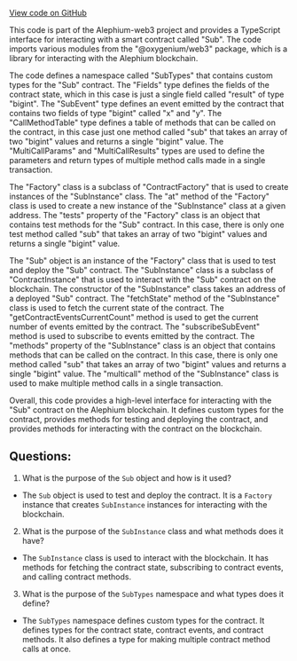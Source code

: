[View code on GitHub](https://github.com/oxygenium/oxygenium-web3/artifacts/ts/Sub.ts)

This code is part of the Alephium-web3 project and provides a TypeScript interface for interacting with a smart contract called "Sub". The code imports various modules from the "@oxygenium/web3" package, which is a library for interacting with the Alephium blockchain. 

The code defines a namespace called "SubTypes" that contains custom types for the "Sub" contract. The "Fields" type defines the fields of the contract state, which in this case is just a single field called "result" of type "bigint". The "SubEvent" type defines an event emitted by the contract that contains two fields of type "bigint" called "x" and "y". The "CallMethodTable" type defines a table of methods that can be called on the contract, in this case just one method called "sub" that takes an array of two "bigint" values and returns a single "bigint" value. The "MultiCallParams" and "MultiCallResults" types are used to define the parameters and return types of multiple method calls made in a single transaction.

The "Factory" class is a subclass of "ContractFactory" that is used to create instances of the "SubInstance" class. The "at" method of the "Factory" class is used to create a new instance of the "SubInstance" class at a given address. The "tests" property of the "Factory" class is an object that contains test methods for the "Sub" contract. In this case, there is only one test method called "sub" that takes an array of two "bigint" values and returns a single "bigint" value.

The "Sub" object is an instance of the "Factory" class that is used to test and deploy the "Sub" contract. The "SubInstance" class is a subclass of "ContractInstance" that is used to interact with the "Sub" contract on the blockchain. The constructor of the "SubInstance" class takes an address of a deployed "Sub" contract. The "fetchState" method of the "SubInstance" class is used to fetch the current state of the contract. The "getContractEventsCurrentCount" method is used to get the current number of events emitted by the contract. The "subscribeSubEvent" method is used to subscribe to events emitted by the contract. The "methods" property of the "SubInstance" class is an object that contains methods that can be called on the contract. In this case, there is only one method called "sub" that takes an array of two "bigint" values and returns a single "bigint" value. The "multicall" method of the "SubInstance" class is used to make multiple method calls in a single transaction.

Overall, this code provides a high-level interface for interacting with the "Sub" contract on the Alephium blockchain. It defines custom types for the contract, provides methods for testing and deploying the contract, and provides methods for interacting with the contract on the blockchain.
## Questions: 
 1. What is the purpose of the `Sub` object and how is it used?
- The `Sub` object is used to test and deploy the contract. It is a `Factory` instance that creates `SubInstance` instances for interacting with the blockchain.

2. What is the purpose of the `SubInstance` class and what methods does it have?
- The `SubInstance` class is used to interact with the blockchain. It has methods for fetching the contract state, subscribing to contract events, and calling contract methods.

3. What is the purpose of the `SubTypes` namespace and what types does it define?
- The `SubTypes` namespace defines custom types for the contract. It defines types for the contract state, contract events, and contract methods. It also defines a type for making multiple contract method calls at once.